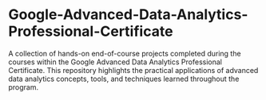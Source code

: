 # Google-Advanced-Data-Analytics-Professional-Certificate
A collection of hands-on end-of-course projects completed during the courses within the Google Advanced Data Analytics Professional Certificate. This repository highlights the practical applications of advanced data analytics concepts, tools, and techniques learned throughout the program.
